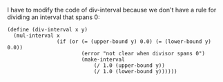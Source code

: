 I have to modify the code of div-interval because we don't have a rule for dividing an interval that spans 0:

``` racket
(define (div-interval x y)
  (mul-interval x 
                (if (or (= (upper-bound y) 0.0) (= (lower-bound y) 0.0))
                        (error "not clear when divisor spans 0")
                        (make-interval 
                            (/ 1.0 (upper-bound y)) 
                            (/ 1.0 (lower-bound y))))))
```
